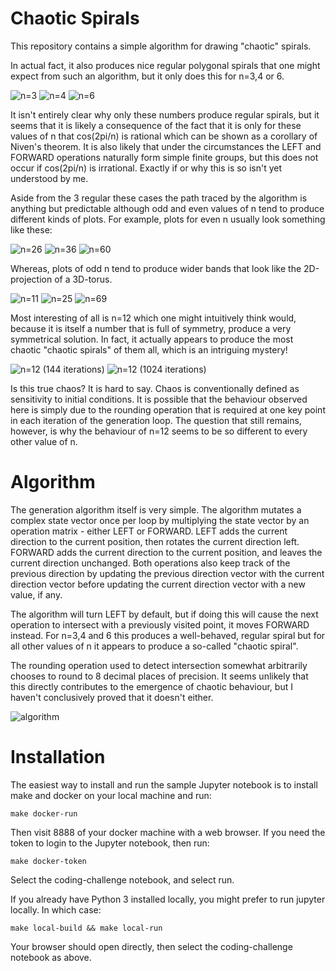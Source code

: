 # Chaotic Spirals

This repository contains a simple algorithm for drawing "chaotic" spirals. 

In actual fact, it also produces nice regular polygonal spirals that one might expect from such an algorithm, but it only does this for n=3,4 or 6.

![n=3](images/n=3.png)
![n=4](images/n=4.png)
![n=6](images/n=6.png)

It isn't entirely clear why only these numbers produce regular spirals, but it seems that it is likely a consequence of the fact that it is only for these values of n that cos(2pi/n) is rational which can be shown as a corollary of Niven's theorem. It is also likely that under the circumstances the LEFT and FORWARD operations naturally form simple finite groups, but this does not occur if cos(2pi/n) is irrational. Exactly if or why this is so isn't yet understood by me.

Aside from the 3 regular these cases the path traced by the algorithm is anything but predictable although odd and even values of n tend to produce
different kinds of plots. For example, plots for even n usually look something like these:

![n=26](images/n=26.png)
![n=36](images/n=36.png)
![n=60](images/n=60.png)

Whereas, plots of odd n tend to produce wider bands that look like the 2D-projection of a 3D-torus.

![n=11](images/n=11.png)
![n=25](images/n=25.png)
![n=69](images/n=69.png)

Most interesting of all is n=12 which one might intuitively think would, because it is itself a number that is full of symmetry, produce a very symmetrical solution. In fact, it actually appears to produce the most chaotic "chaotic spirals" of them all, which is an intriguing mystery!

![n=12 (144 iterations)](images/n=12.png)
![n=12 (1024 iterations)](images/n=12-1024.png)

Is this true chaos? It is hard to say. Chaos is conventionally defined as sensitivity to initial conditions. It is possible that the behaviour observed here is simply due to the rounding operation that is required at one key point in each iteration of the generation loop. The question that still remains, however, is why the behaviour of n=12 seems to be so different to every other value of n.

# Algorithm

The generation algorithm itself is very simple. The algorithm mutates a complex state vector once per loop by multiplying the state vector by an operation matrix - either LEFT or FORWARD. LEFT adds the current direction to the current position, then rotates the current direction left. FORWARD adds the current direction to the current position, and leaves the current direction unchanged. Both operations also keep track of the previous direction by updating the previous direction vector with the current direction vector before updating the current direction vector with a new value, if any.

The algorithm will turn LEFT by default, but if doing this will cause the next operation to intersect with a previously visited point, it moves FORWARD instead. For n=3,4 and 6 this produces a well-behaved, regular spiral but for all other values of n it appears to produce a so-called "chaotic spiral". 

The rounding operation used to detect intersection somewhat arbitrarily chooses to round to 8 decimal places of precision. It seems unlikely that this directly contributes to the emergence of chaotic behaviour, but I haven't conclusively proved that it doesn't either.

![algorithm](images/algo.png)

# Installation

The easiest way to install and run the sample Jupyter notebook is to install make and docker on your local machine and run:

    make docker-run

Then visit 8888 of your docker machine with a web browser. If you need the token to login to the Jupyter notebook, then run:

    make docker-token

Select the coding-challenge notebook, and select run.

If you already have Python 3 installed locally, you might prefer to run jupyter locally. In which case:

    make local-build && make local-run

Your browser should open directly, then select the coding-challenge notebook as above.




